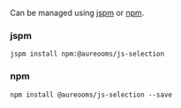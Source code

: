 Can be managed using
[jspm](http://jspm.io)
or [npm](https://github.com/npm/npm).

### jspm
```terminal
jspm install npm:@aureooms/js-selection
```

### npm
```terminal
npm install @aureooms/js-selection --save
```
